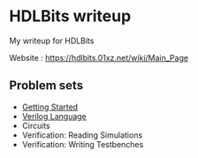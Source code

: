 # HDLBits writeup
My writeup for HDLBits

Website : https://hdlbits.01xz.net/wiki/Main_Page

## Problem sets
* [Getting Started](./Getting%20Started/README.md)
* [Verilog Language](./Verilog%20Language/README.md)
* Circuits
* Verification: Reading Simulations
* Verification: Writing Testbenches
